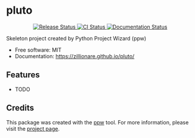 # pluto


<p align="center">
<a href="https://pypi.python.org/pypi/pluto">
    <img src="https://img.shields.io/pypi/v/pluto.svg"
        alt = "Release Status">
</a>

<a href="https://github.com/zillionare/pluto/actions">
    <img src="https://github.com/zillionare/pluto/actions/workflows/main.yml/badge.svg?branch=release" alt="CI Status">
</a>

<a href="https://zillionare.github.io/pluto/">
    <img src="https://img.shields.io/website/https/zillionare.github.io/pluto/index.html.svg?label=docs&down_message=unavailable&up_message=available" alt="Documentation Status">
</a>

</p>


Skeleton project created by Python Project Wizard (ppw)


* Free software: MIT
* Documentation: <https://zillionare.github.io/pluto/>


## Features

* TODO

## Credits

This package was created with the [ppw](https://zillionare.github.io/python-project-wizard) tool. For more information, please visit the [project page](https://zillionare.github.io/python-project-wizard/).
